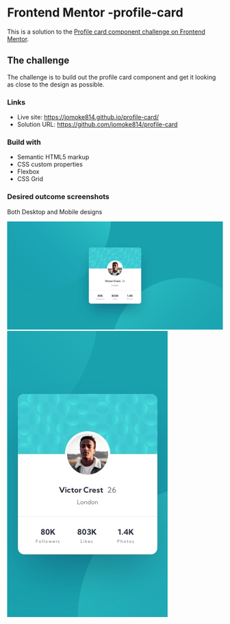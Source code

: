 # Frontend Mentor -profile-card
This is a solution to the [Profile card component challenge on Frontend Mentor](https://www.frontendmentor.io/challenges/profile-card-component-cfArpWshJ).

## The challenge
The challenge is to build out the profile card component and get it looking as close to the design as possible.

### Links
- Live site: https://jomoke814.github.io/profile-card/
- Solution URL: https://github.com/jomoke814/profile-card

### Build with
- Semantic HTML5 markup
- CSS custom properties
- Flexbox
- CSS Grid

### Desired outcome screenshots
Both Desktop and Mobile designs

![desired outcome](./images/desktop-design.jpg)
![desired outcome](./images/mobile-design.jpg)